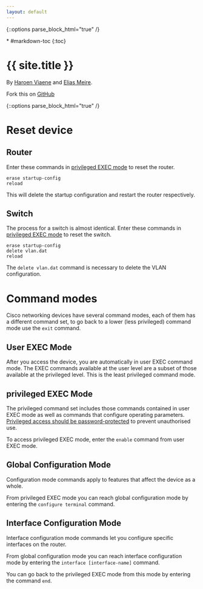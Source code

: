 ```yaml
---
layout: default
---
```

{::options parse_block_html="true" /}
<div class="aside">
<div class="aside-content">
* #markdown-toc
{:toc}

# {{ site.title }}

By [Haroen Viaene](https://github.com/haroenv) and [Elias Meire](https://github.com/eliasmeire).

Fork this on [GitHub](https://github.com/haroenv/ccna-summary)
</div>
</div>

{::options parse_block_html="true" /}
<div class="content">

# Reset device

## Router

Enter these commands in [privileged EXEC mode](#command-modes) to reset the router.

~~~
erase startup-config
reload
~~~

This will delete the startup configuration and restart the router respectively.


## Switch
The process for a switch is almost identical. Enter these commands in [privileged EXEC mode](#command-modes) to reset the switch.

~~~
erase startup-config
delete vlan.dat
reload
~~~

The `delete vlan.dat` command is necessary to delete the VLAN configuration.

# Command modes

Cisco networking devices have several command modes, each of them has a different command set, to go back to a lower (less privileged) command mode use the `exit` command.

## User EXEC Mode

After you access the device, you are automatically in user EXEC command mode. The EXEC commands available at the user level are a subset of those available at the privileged level. This is the least privileged command mode.

## privileged EXEC Mode

The privileged command set includes those commands contained in user EXEC mode as well as commands that configure operating parameters. [Privileged access should be password-protected](#passwords) to prevent unauthorised use.

To access privileged EXEC mode, enter the `enable` command from user EXEC mode.

## Global Configuration Mode

Configuration mode commands apply to features that affect the device as a whole.

From privileged EXEC mode you can reach global configuration mode by entering the `configure terminal` command.

## Interface Configuration Mode

Interface configuration mode commands let you configure specific interfaces on the router.

From global configuration mode you can reach interface configuration mode by entering the `interface [interface-name]` command.

You can go back to the privileged EXEC mode from this mode by entering the command `end`.
</div>